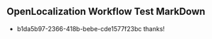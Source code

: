 ## OpenLocalization Workflow Test MarkDown
* b1da5b97-2366-418b-bebe-cde1577f23bc thanks!

<!--HONumber=Sep16_HO2-->


